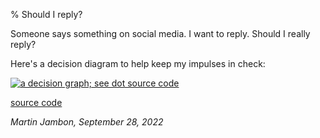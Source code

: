 % Should I reply?


Someone says something on social media. I want to reply. Should I
really reply?

Here's a decision diagram to help keep my
impulses in check:

[<img src="/notes/img/reply.png"
      title="click to enlarge"
      alt="a decision graph; see dot source code">](/notes/img/reply.png)

[source code](/notes/img/reply.dot)



_Martin Jambon, September 28, 2022_
